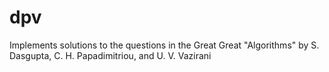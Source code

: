 # dpv
Implements solutions to the questions in the Great Great "Algorithms" by S. Dasgupta, C. H. Papadimitriou, and U. V. Vazirani
